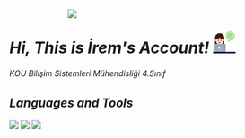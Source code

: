 <img align='right' src="https://github-readme-stats.vercel.app/api?username=iremakalp&show_icons=true&theme=tokyonight" width="400">

# _Hi, This is İrem's Account!_ <img src="https://github.com/iremakalp/iremakalp/blob/main/counseling.png" width="40">
###### _KOU Bilişim Sistemleri Mühendisliği 4.Sınıf_


## **_Languages and Tools_**  
<code><img src="https://img.icons8.com/ios-filled/50/000000/c-sharp-logo.png" width="30"/></code>
<code><img src="https://img.icons8.com/ios-filled/50/000000/html-5--v1.png" width="30"/></code>
<code><img src="https://img.icons8.com/ios-filled/50/000000/css3.png" width="35"/></code>   
